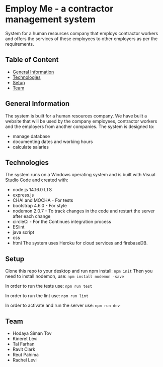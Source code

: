 
# Employ Me - a contractor management system
System for a human resources company that employs contractor workers and offers the services of
these employees to other employers as per the requirements.

## Table of Content
* [General Information](#general-information)
* [Technologies](#technologies)
* [Setup](#setup)
* [Team](#team)

## General Information 
The system is built for a human resources company.
We have built a website that will be used by the company employees, contractor workers and the employers from another companies.
The system is designed to:
* manage database
* documenting dates and working hours
* calculate salaries

## Technologies
The system runs on a Windows operating system and is built with Visual Studio Code and created with:
 * node.js 14.16.0 LTS
 * express.js
 * CHAI and MOCHA - For tests
 * bootstrap 4.6.0 - For style
 * nodemon 2.0.7 - To track changes in the code and restart the server after each change
 * circleCi - For the Continues integration process
 * ESlint
 * java script
 * css
 * html
 The system uses Heroku for cloud services and firebaseDB.

## Setup
Clone this repo to your desktop and run npm install: 
 `npm init`
Then you need to install nodemon, use:
 `npm install nodemon -save`

In order to run the tests use:
 `npm run test`

In order to run the lint use:
 `npm run lint`
 
In order to activate and run the server use:
 `npm run dev`
 
 ## Team
 * Hodaya Siman Tov
 * Kineret Levi
 * Tal Farhan
 * Ravit Clark
 * Reut Pahima
 * Rachel Levi
 